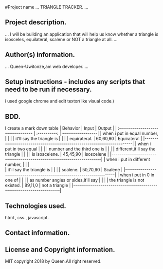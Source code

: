 #Project name
 ...
 TRIANGLE TRACKER.
 ...
## Project description.
...
I will be building an application that will help us know whether a triangle is isosceles, equilateral, scalene or NOT a triangle at all.
...
## Author(s) information.
...
Queen-Uwitonze,am web developer.
...

## Setup instructions - includes any scripts that need to be run if necessary.
i used google chrome and edit textor(like visual code.)

## BDD.
I create a mark down table
|       Behavior                      |    Input     |   Output          |
| :---------------------------------- | :----------: | ------------------|
| when i put in equal number,         |              |                   |
|  it'll say the triangle is          |              |                   |
| equirateral.                        | 60,60,60     | Equirateral       |
|------------------------------------------------------------------------|
| when i put in two equal             |              |                   |
|  number and the third one is        |              |                   |
|  different,it'll say the triangle   |              |                   |
|  is isoscelene.                     | 45,45,90     | isoscelene        |
|------------------------------------------------------------------------| 
| when i put in different number,     |              |                   |     
|  it'll say the triangle is          |              |                   |
| scalene.                            | 50,70,60     | Scalene           |
|------------------------------------------------------------------------|
| when i put in 0 in one of           |              |                   |
| as number angles or sides,it'll say |              |                   |
| the triangle is not existed.        | 89,11,0      | not a triangle    |
|-----------------------------------------------------------------------\|

## Technologies used.
html , css , javascript.

## Contact information.

## License and Copyright information.

MIT copyright 2018 by Queen.All right reserved.
